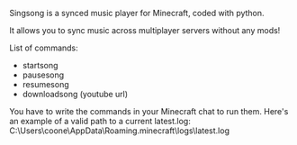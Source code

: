 Singsong is a synced music player for Minecraft, coded with python.

It allows you to sync music across multiplayer servers without any mods!

List of commands:
- startsong
- pausesong
- resumesong
- downloadsong (youtube url)

You have to write the commands in your Minecraft chat to run them.
Here's an example of a valid path to a current latest.log:
  C:\Users\coone\AppData\Roaming\.minecraft\logs\latest.log
